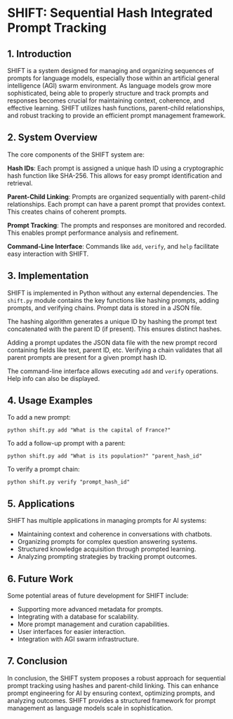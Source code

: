 # SHIFT: Sequential Hash Integrated Prompt Tracking

## 1. Introduction

SHIFT is a system designed for managing and organizing sequences of prompts for language models, especially those within an artificial general intelligence (AGI) swarm environment. As language models grow more sophisticated, being able to properly structure and track prompts and responses becomes crucial for maintaining context, coherence, and effective learning. SHIFT utilizes hash functions, parent-child relationships, and robust tracking to provide an efficient prompt management framework.

## 2. System Overview

The core components of the SHIFT system are:

**Hash IDs**: Each prompt is assigned a unique hash ID using a cryptographic hash function like SHA-256. This allows for easy prompt identification and retrieval.

**Parent-Child Linking**: Prompts are organized sequentially with parent-child relationships. Each prompt can have a parent prompt that provides context. This creates chains of coherent prompts. 

**Prompt Tracking**: The prompts and responses are monitored and recorded. This enables prompt performance analysis and refinement. 

**Command-Line Interface**: Commands like `add`, `verify`, and `help` facilitate easy interaction with SHIFT.

## 3. Implementation 

SHIFT is implemented in Python without any external dependencies. The `shift.py` module contains the key functions like hashing prompts, adding prompts, and verifying chains. Prompt data is stored in a JSON file. 

The hashing algorithm generates a unique ID by hashing the prompt text concatenated with the parent ID (if present). This ensures distinct hashes.

Adding a prompt updates the JSON data file with the new prompt record containing fields like text, parent ID, etc. Verifying a chain validates that all parent prompts are present for a given prompt hash ID.

The command-line interface allows executing `add` and `verify` operations. Help info can also be displayed.

## 4. Usage Examples

To add a new prompt:

```
python shift.py add "What is the capital of France?"
```

To add a follow-up prompt with a parent:

``` 
python shift.py add "What is its population?" "parent_hash_id"
```

To verify a prompt chain:

```
python shift.py verify "prompt_hash_id" 
```

## 5. Applications

SHIFT has multiple applications in managing prompts for AI systems:

- Maintaining context and coherence in conversations with chatbots.
- Organizing prompts for complex question answering systems.
- Structured knowledge acquisition through prompted learning.
- Analyzing prompting strategies by tracking prompt outcomes.

## 6. Future Work

Some potential areas of future development for SHIFT include:

- Supporting more advanced metadata for prompts.
- Integrating with a database for scalability.  
- More prompt management and curation capabilities.
- User interfaces for easier interaction.
- Integration with AGI swarm infrastructure.

## 7. Conclusion

In conclusion, the SHIFT system proposes a robust approach for sequential prompt tracking using hashes and parent-child linking. This can enhance prompt engineering for AI by ensuring context, optimizing prompts, and analyzing outcomes. SHIFT provides a structured framework for prompt management as language models scale in sophistication.

